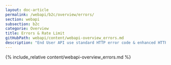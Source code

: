 ```yaml
---
layout: doc-article
permalink: /webapi/b2c/overview/errors/
section: webapi
subsection: b2c
categorie: Overview
title: Errors & Rate Limit
gitHubPath: webapi/content/webapi-overview_errors.md
description: "End User API use standard HTTP error code & enhanced HTTP error code."
---
```

{% include_relative content/webapi-overview_errors.md %}
